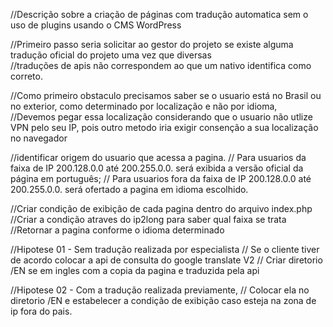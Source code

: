 //Descrição sobre a criação de páginas com tradução automatica sem o uso de plugins usando o CMS WordPress

//Primeiro passo seria solicitar ao gestor do projeto se existe alguma tradução oficial do projeto uma vez que diversas <br>
//traduções de apis não correspondem ao que um nativo identifica como correto.<br>


//Como primeiro obstaculo precisamos saber se o usuario está no Brasil ou no exterior, como determinado por localização e não por idioma, <br>
//Devemos pegar essa localização considerando que o usuario não utlize VPN pelo seu IP, pois outro metodo iria exigir consenção a sua localização no navegador

//identificar origem do usuario que acessa a pagina. 
// Para usuarios da faixa de IP 200.128.0.0 até 200.255.0.0. será exibida a versão oficial da página em português; 
// Para usuarios fora da faixa de IP 200.128.0.0 até 200.255.0.0. será ofertado a pagina em idioma escolhido. 

//Criar condição de exibição de cada pagina dentro do arquivo index.php 
//Criar a condição atraves do ip2long para saber qual faixa se trata 
//Retornar a pagina conforme o idioma determinado 

//Hipotese 01 - Sem tradução realizada por especialista
// Se o cliente tiver de acordo colocar a api de consulta do google translate V2 
// Criar diretorio /EN se em ingles com a copia da pagina e traduzida pela api 

//Hipotese 02 - Com a tradução realizada previamente, 
// Colocar ela no diretorio /EN e estabelecer a condição de exibição caso esteja na zona de ip fora do pais. 
